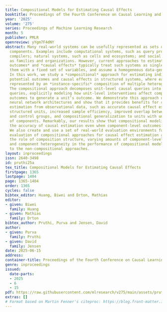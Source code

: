 ```yaml
---
title: Compositional Models for Estimating Causal Effects
booktitle: Proceedings of the Fourth Conference on Causal Learning and Reasoning
year: '2025'
volume: '275'
series: Proceedings of Machine Learning Research
month: 5
publisher: PMLR
openreview: yYgm7F4dNY
abstract: Many real-world systems can be usefully represented as sets of interacting
  components. Examples include computational systems, such as query processors and
  compilers; natural systems, such as cells and ecosystems; and social systems, such
  as families and organizations. However, current approaches to estimating *potential
  outcomes* and *causal effects* typically treat such systems as single units, represent
  them with a fixed set of variables, and assume a homogeneous data-generating process.
  In this work, we study a *compositional* approach for estimating individual-level
  potential outcomes and causal effects in structured systems, where each unit is
  represented by an *instance-specific* composition of multiple heterogeneous components.
  The compositional approach decomposes unit-level causal queries into more fine-grained
  queries, explicitly modeling how unit-level interventions affect component-level
  outcomes to generate a unit’s outcome. We demonstrate this approach using modular
  neural network architectures and show that it provides benefits for causal effect
  estimation from observational data, such as accurate causal effect estimation for
  structured units, increased sample efficiency, improved overlap between treatment
  and control groups, and compositional generalization to units with unseen combinations
  of components. Remarkably, our results show that compositional modeling can improve
  the accuracy of causal estimation even when component-level outcomes are unobserved.
  We also create and use a set of real-world evaluation environments for the empirical
  evaluation of compositional approaches for causal effect estimation and demonstrate
  the role of composition structure, varying amounts of component-level data access,
  and component heterogeneity in the performance of compositional models as compared
  to the non-compositional approaches.
layout: inproceedings
issn: 2640-3498
id: pruthi25a
tex_title: Compositional Models for Estimating Causal Effects
firstpage: 1365
lastpage: 1404
page: 1365-1404
order: 1365
cycles: false
bibtex_editor: Huang, Biwei and Drton, Mathias
editor:
- given: Biwei
  family: Huang
- given: Mathias
  family: Drton
bibtex_author: Pruthi, Purva and Jensen, David
author:
- given: Purva
  family: Pruthi
- given: David
  family: Jensen
date: 2025-06-15
address:
container-title: Proceedings of the Fourth Conference on Causal Learning and Reasoning
genre: inproceedings
issued:
  date-parts:
  - 2025
  - 6
  - 15
pdf: https://raw.githubusercontent.com/mlresearch/v275/main/assets/pruthi25a/pruthi25a.pdf
extras: []
# Format based on Martin Fenner's citeproc: https://blog.front-matter.io/posts/citeproc-yaml-for-bibliographies/
---
```

